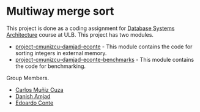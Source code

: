 # Multiway merge sort 

This project is done as a coding assignment for [Database Systems Architecture](http://cs.ulb.ac.be/public/teaching/infoh417) course at ULB.
This project has two modules. 

* [project-cmunizcu-damjad-econte](project-cmunizcu-damjad-econte) - This module contains the code for sorting integers in external memory.
* [project-cmunizcu-damjad-econte-benchmarks](project-cmunizcu-damjad-econte-benchmarks) - This module contains the code for benchmarking.

Group Members.
* [Carlos Muñiz Cuza](https://github.com/cmcuza)
* [Danish Amjad](https://github.com/damjad)
* [Edoardo Conte](https://github.com/hugrave)
